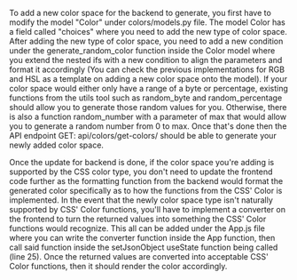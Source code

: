 To add a new color space for the backend to generate, you first have to modify the model "Color" under colors/models.py file. The model Color has a field called "choices" where you need to add the new type of color space. After adding the new type of color space, you need to add a new condition under the generate_random_color function inside the Color model where you extend the nested ifs with a new condition to align the parameters and format it accordingly (You can check the previous implementations for RGB and HSL as a template on adding a new color space onto the model). If your color space would either only have a range of a byte or percentage, existing functions from the utils tool such as random_byte and random_percentage should allow you to generate those random values for you. Otherwise, there is also a function random_number with a parameter of max that would allow you to generate a random number from 0 to max. Once that's done then the API endpoint GET: api/colors/get-colors/ should be able to generate your newly added color space.

Once the update for backend is done, if the color space you're adding is supported by the CSS color type, you don't need to update the frontend code further as the formatting function from the backend would format the generated color specifically as to how the functions from the CSS' Color is implemented. In the event that the newly color space type isn't naturally supported by CSS' Color functions, you'll have to implement a converter on the frontend to turn the returned values into something the CSS' Color functions would recognize. This all can be added under the App.js file where you can write the converter function inside the App function, then call said function inside the setJsonObject useState function being called (line 25). Once the returned values are converted into acceptable CSS' Color functions, then it should render the color accordingly.